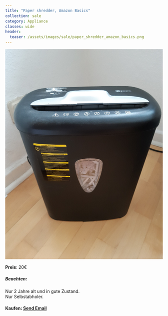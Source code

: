 ```yaml
---
title: "Paper shredder, Amazon Basics"
collection: sale
category: Appliance
classes: wide
header: 
  teaser: /assets/images/sale/paper_shredder_amazon_basics.png
---
```




<a href="">
  <img src="/assets/images/sale/paper_shredder_amazon_basics.png" alt="Paper shredder, Amazon Basics">
</a>

**Preis**: 20€

##### Beachten:
Nur 2 Jahre alt und in gute Zustand.<br>Nur Selbstabholer.

#### Kaufen: <a href = "mailto:digitaldasler@gmail.com?subject=Paper shredder, Amazon Basics">Send Email</a>

